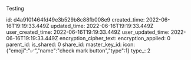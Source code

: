 Testing

id: d4a9101464fd49e3b529b8c88fb008e9
created_time: 2022-06-16T19:19:33.449Z
updated_time: 2022-06-16T19:19:33.449Z
user_created_time: 2022-06-16T19:19:33.449Z
user_updated_time: 2022-06-16T19:19:33.449Z
encryption_cipher_text: 
encryption_applied: 0
parent_id: 
is_shared: 0
share_id: 
master_key_id: 
icon: {"emoji":"✅","name":"check mark button","type":1}
type_: 2